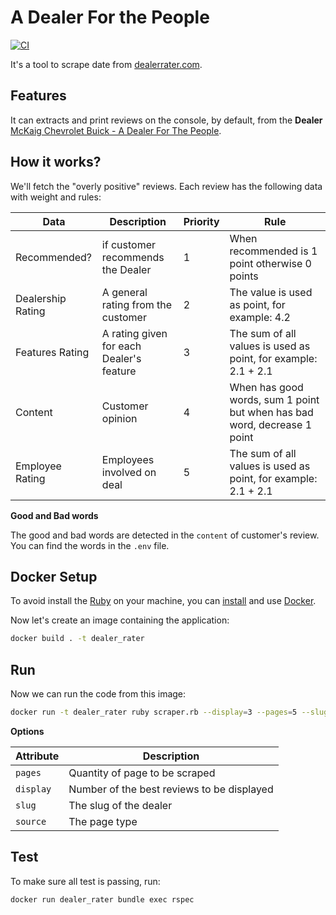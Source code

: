 # A Dealer For the People

[![CI](https://github.com/wbotelhos/dealerrater_scraper/workflows/CI/badge.svg)](https://github.com/wbotelhos/dealerrater_scraper/actions?query=workflow:CI)

It's a tool to scrape date from [dealerrater.com](https://www.dealerrater.com).

## Features

It can extracts and print reviews on the console, by default, from the **Dealer** [McKaig Chevrolet Buick - A Dealer For The People](McKaig-Chevrolet-Buick-A-Dealer-For-The-People-dealer-reviews-23685).

## How it works?

We'll fetch the "overly positive" reviews. Each review has the following data with weight and rules:

|Data             |Description                             |Priority|Rule
|-----------------|----------------------------------------|--------|-
|Recommended?     |if customer recommends the Dealer       |1       |When recommended is 1 point otherwise 0 points
|Dealership Rating|A general rating from the customer      |2       |The value is used as point, for example: 4.2
|Features Rating  |A rating given for each Dealer's feature|3       |The sum of all values is used as point, for example: 2.1 + 2.1
|Content          |Customer opinion                        |4       |When has good words, sum 1 point but when has bad word, decrease 1 point
|Employee Rating  |Employees involved on deal              |5       |The sum of all values is used as point, for example: 2.1 + 2.1

**Good and Bad words**

The good and bad words are detected in the `content` of customer's review. You can find the words in the `.env` file.

## Docker Setup

To avoid install the [Ruby](https://www.ruby-lang.org) on your machine, you can [install](https://docs.docker.com/engine/install) and use [Docker](https://www.docker.com).

Now let's create an image containing the application:

```sh
docker build . -t dealer_rater
```

## Run

Now we can run the code from this image:

```sh
docker run -t dealer_rater ruby scraper.rb --display=3 --pages=5 --slug=McKaig-Chevrolet-Buick-A-Dealer-For-The-People-dealer-reviews-23685 --source=dealer
```

**Options**

Attribute|Description
---------|-
`pages`  |Quantity of page to be scraped
`display`|Number of the best reviews to be displayed
`slug`   |The slug of the dealer
`source` |The page type

## Test

To make sure all test is passing, run:

```sh
docker run dealer_rater bundle exec rspec
```
